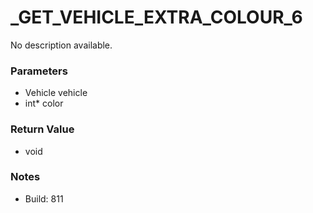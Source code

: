 # _GET_VEHICLE_EXTRA_COLOUR_6

No description available.

### Parameters
* Vehicle vehicle
* int* color

### Return Value
* void

### Notes
* Build: 811

